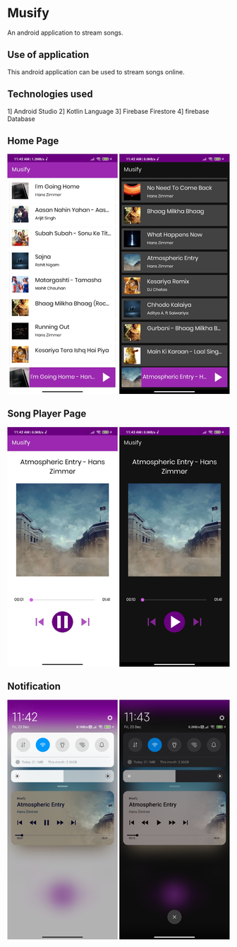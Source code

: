 # Musify
An android application to stream songs.

## Use of application
This android application can be used to stream songs online.

## Technologies used
1] Android Studio
2] Kotlin Language
3] Firebase Firestore
4] firebase Database

## Home Page
<p float="left">
	<img src="https://github.com/vinodpatildev/Musify/blob/master/screenshots%20of%20app/home.jpg" width="250" />
	<span style="width=50px"></span>
	<img src="https://github.com/vinodpatildev/Musify/blob/master/screenshots%20of%20app/home%20dark.jpg" width="250" /> 
</p>

## Song Player Page
<p float="left">
	<img src="https://github.com/vinodpatildev/Musify/blob/master/screenshots%20of%20app/song%20player.jpg" width="250" />
	<span style="width=50px"></span>
	<img src="https://github.com/vinodpatildev/Musify/blob/master/screenshots%20of%20app/song%20player%20dark.jpg" width="250" /> 
</p>

## Notification
<p float="left">
	<img src="https://github.com/vinodpatildev/Musify/blob/master/screenshots%20of%20app/notification.jpg" width="250" />
	<span style="width=50px"></span>
	<img src="https://github.com/vinodpatildev/Musify/blob/master/screenshots%20of%20app/notification%20dark.jpg" width="250" /> 
</p>


